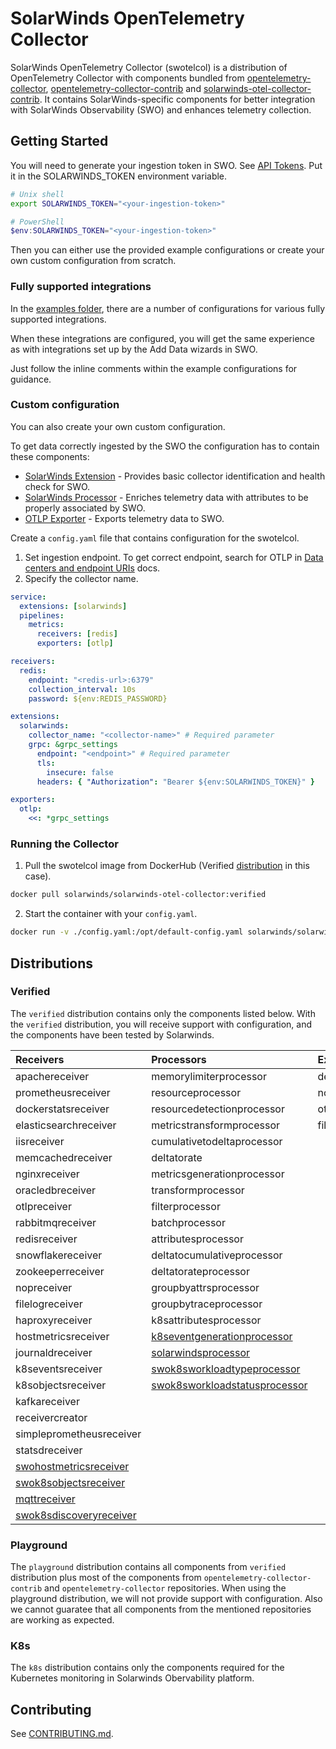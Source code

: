 # SolarWinds OpenTelemetry Collector

SolarWinds OpenTelemetry Collector (swotelcol) is a distribution of OpenTelemetry Collector with components
bundled from [opentelemetry-collector], [opentelemetry-collector-contrib] and [solarwinds-otel-collector-contrib].
It contains SolarWinds-specific components for better integration with SolarWinds Observability (SWO) and enhances telemetry collection.

[opentelemetry-collector]: https://github.com/open-telemetry/opentelemetry-collector
[opentelemetry-collector-contrib]: https://github.com/open-telemetry/opentelemetry-collector-contrib
[solarwinds-otel-collector-contrib]: https://github.com/solarwinds/solarwinds-otel-collector-contrib

## Getting Started

You will need to generate your ingestion token in SWO. See [API Tokens](https://documentation.solarwinds.com/en/success_center/observability/content/settings/api-tokens.htm).
Put it in the SOLARWINDS_TOKEN environment variable.

```sh
# Unix shell
export SOLARWINDS_TOKEN="<your-ingestion-token>"
```

```ps1
# PowerShell
$env:SOLARWINDS_TOKEN="<your-ingestion-token>"
```

Then you can either use the provided example configurations or create your own custom configuration from scratch.

### Fully supported integrations

In the [examples folder](/examples/integrations/), there are a number of configurations for various fully supported integrations.

When these integrations are configured, you will get the same experience as with integrations set up by the Add Data wizards in SWO.

Just follow the inline comments within the example configurations for guidance.

### Custom configuration

You can also create your own custom configuration.

To get data correctly ingested by the SWO the configuration has to contain these components:

- [SolarWinds Extension](https://github.com/solarwinds/solarwinds-otel-collector-contrib/tree/main/extension/solarwindsextension) - Provides basic collector identification and health check for SWO.
- [SolarWinds Processor](https://github.com/solarwinds/solarwinds-otel-collector-contrib/tree/main/processor/solarwindsprocessor) - Enriches telemetry data with attributes to be properly associated by SWO.
- [OTLP Exporter](https://github.com/open-telemetry/opentelemetry-collector/blob/main/exporter/otlpexporter) - Exports telemetry data to SWO.

Create a `config.yaml` file that contains configuration for the swotelcol.

1.  Set ingestion endpoint. To get correct endpoint, search for OTLP in [Data centers and endpoint URIs](https://documentation.solarwinds.com/en/success_center/observability/content/system_requirements/endpoints.htm) docs.
2.  Specify the collector name.

```yaml
service:
  extensions: [solarwinds]
  pipelines:
    metrics:
      receivers: [redis]
      exporters: [otlp]

receivers:
  redis:
    endpoint: "<redis-url>:6379"
    collection_interval: 10s
    password: ${env:REDIS_PASSWORD}

extensions:
  solarwinds:
    collector_name: "<collector-name>" # Required parameter
    grpc: &grpc_settings
      endpoint: "<endpoint>" # Required parameter
      tls:
        insecure: false
      headers: { "Authorization": "Bearer ${env:SOLARWINDS_TOKEN}" }

exporters:
  otlp:
    <<: *grpc_settings
```

### Running the Collector

1. Pull the swotelcol image from DockerHub (Verified [distribution](#distributions) in this case).

```sh
docker pull solarwinds/solarwinds-otel-collector:verified
```

2. Start the container with your `config.yaml`.

```sh
docker run -v ./config.yaml:/opt/default-config.yaml solarwinds/solarwinds-otel-collector:verified
```

## Distributions

### Verified
The `verified` distribution contains only the components listed below. With the `verified` distribution, you will receive support with configuration, and the components have been tested by Solarwinds.


| Receivers     |	Processors        | Exporters  | Extensions | Connectors|
| :---          |	:---           	  | :---       |	:---      |:---|
| apachereceiver        |	memorylimiterprocessor    | debugexporter | filestorage |forwardconnector|
| prometheusreceiver    | resourceprocessor          |	nopexporter	|memorylimiterextension|routingconnector|
| dockerstatsreceiver  | resourcedetectionprocessor |	otlpexporter  |healthcheckextension|[solarwindsentityconnector](https://github.com/solarwinds/solarwinds-otel-collector-contrib/tree/main/connector/solarwindsentityconnector)|
| elasticsearchreceiver | metricstransformprocessor  |	fileexporter	|k8sobserver||
| iisreceiver           | cumulativetodeltaprocessor |		|[solarwindsapmsettingsextension](https://github.com/open-telemetry/opentelemetry-collector-contrib/tree/main/extension/solarwindsapmsettingsextension)||
| memcachedreceiver     | deltatorate       |		|[solarwindsextension](./extension/solarwindsextension) ||
| nginxreceiver         | metricsgenerationprocessor |		|
| oracledbreceiver      | transformprocessor         |		|
| otlpreceiver          | filterprocessor            |		|
| rabbitmqreceiver      | batchprocessor             |		|
| redisreceiver         |	attributesprocessor ||
| snowflakereceiver     |	deltatocumulativeprocessor ||
| zookeeperreceiver     |	deltatorateprocessor ||
|nopreceiver|groupbyattrsprocessor||
|filelogreceiver|groupbytraceprocessor||
|haproxyreceiver|k8sattributesprocessor||
|hostmetricsreceiver|[k8seventgenerationprocessor](https://github.com/solarwinds/solarwinds-otel-collector-contrib/tree/main/processor/k8seventgenerationprocessor)||
|journaldreceiver|[solarwindsprocessor](https://github.com/solarwinds/solarwinds-otel-collector-contrib/tree/main/processor/solarwindsprocessor)||
|k8seventsreceiver|[swok8sworkloadtypeprocessor](https://github.com/solarwinds/solarwinds-otel-collector-contrib/tree/main/processor/swok8sworkloadtypeprocessor)||||
|k8sobjectsreceiver|[swok8sworkloadstatusprocessor](https://github.com/solarwinds/solarwinds-otel-collector-contrib/tree/main/processor/swok8sworkloadstatusprocessor)||||
|kafkareceiver|||||
|receivercreator|||||
|simpleprometheusreceiver|||||
|statsdreceiver|||||
|[swohostmetricsreceiver](https://github.com/solarwinds/solarwinds-otel-collector-contrib/tree/main/receiver/swohostmetricsreceiver)|||||
|[swok8sobjectsreceiver](https://github.com/solarwinds/solarwinds-otel-collector-contrib/tree/main/receiver/swok8sobjectsreceiver)|||||
|[mqttreceiver](https://github.com/solarwinds/solarwinds-otel-collector-contrib/tree/main/receiver/mqttreceiver)|||||
|[swok8sdiscoveryreceiver](https://github.com/solarwinds/solarwinds-otel-collector-contrib/tree/main/receiver/swok8sdiscovery)|||||

### Playground
The `playground` distribution contains all components from `verified` distribution plus most of the components from `opentelemetry-collector-contrib` and `opentelemetry-collector` repositories. When using the playground distribution, we will not provide support with configuration. Also we cannot guaratee that all components from the mentioned repositories are working as expected.

### K8s
The `k8s` distribution contains only the components required for the Kubernetes monitoring in Solarwinds Obervability platform.

## Contributing

See [CONTRIBUTING.md](./CONTRIBUTING.md).
